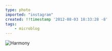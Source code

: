 ```yaml
---
type: photo
imported: "instagram"
created: !!timestamp '2012-08-03 18:33:28 -8'
tags:
    - microblog
---
```

![Harmony](/media/images/photos/2012/08/ce62b05082bd9dcc00ba3f2217d37fda.jpg)


